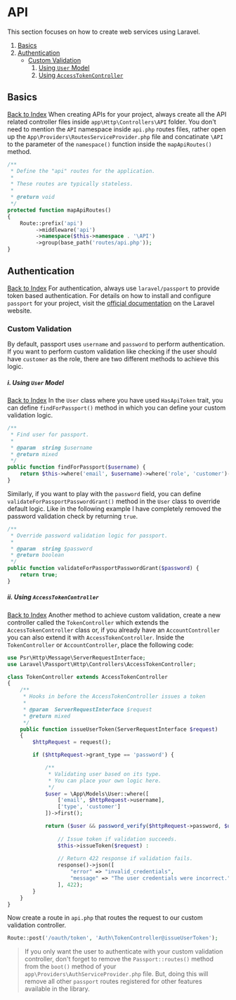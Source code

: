# API
This section focuses on how to create web services using Laravel.
1. [Basics](#basics)
2. [Authentication](#authentication)
    * [Custom Validation](#custom-validation)
        1. [Using `User` Model](#i-using-user-model)
        2. [Using `AccessTokenController`](#ii-using-accesstokencontroller)
## Basics
[Back to Index](#api)
When creating APIs for your project, always create all the API related controller files inside `app\Http\Controllers\API` folder. You don't need to mention the `API` namespace inside `api.php` routes files, rather open up the `App\Providers\RoutesServiceProvider.php` file and concatinate `\API` to the parameter of the `namespace()` function inside the `mapApiRoutes()` method.
```php
/**
 * Define the "api" routes for the application.
 *
 * These routes are typically stateless.
 *
 * @return void
 */
protected function mapApiRoutes()
{
    Route::prefix('api')
         ->middleware('api')
         ->namespace($this->namespace . '\API')
         ->group(base_path('routes/api.php'));
}
```
## Authentication
[Back to Index](#api)
For authentication, always use `laravel/passport` to provide token based authentication. For details on how to install and configure `passport` for your project, visit the [official documentation](https://laravel.com/docs/5.6/passport#installation) on the Laravel website.
### Custom Validation
By default, passport uses `username` and `password` to perform authentication. If you want to perform custom validation like checking if the user should have `customer` as the role, there are two different methods to achieve this logic.
##### i. Using `User` Model
[Back to Index](#api)
In the `User` class where you have used `HasApiToken` trait, you can define `findForPassport()` method in which you can define your custom validation logic.
```php
/**
 * Find user for passport.
 *
 * @param  string $username
 * @return mixed
 */
public function findForPassport($username) {
    return $this->where('email', $username)->where('role', 'customer')->first();
}
```
Similarly, if you want to play with the `password` field, you can define `validateForPassportPasswordGrant()` method in the `User` class to override default logic. Like in the following example I have completely removed the password validation check by returning `true`.
```php
/**
 * Override password validation logic for passport.
 *
 * @param  string $password
 * @return boolean
 */
public function validateForPassportPasswordGrant($password) {
    return true;
}
```
##### ii. Using `AccessTokenController`
[Back to Index](#api)
Another method to achieve custom validation, create a new controller called the `TokenController` which extends the `AccessTokenController` class or, if you already have an `AccountController` you can also extend it with `AccessTokenController`. Inside the `TokenController` or `AccountController`, place the following code:
```php
use Psr\Http\Message\ServerRequestInterface;
use Laravel\Passport\Http\Controllers\AccessTokenController;

class TokenController extends AccessTokenController
{
    /**
     * Hooks in before the AccessTokenController issues a token
     *
     * @param  ServerRequestInterface $request
     * @return mixed
     */
    public function issueUserToken(ServerRequestInterface $request)
    {
        $httpRequest = request();

        if ($httpRequest->grant_type == 'password') {

            /**
             * Validating user based on its type.
             * You can place your own logic here.
             */
            $user = \App\Models\User::where([
                ['email', $httpRequest->username],
                ['type', 'customer']
            ])->first();

            return ($user && password_verify($httpRequest->password, $user->password)) ?
                
                // Issue token if validation succeeds.
                $this->issueToken($request) : 
                
                // Return 422 response if validation fails.
                response()->json([
                    "error" => "invalid_credentials",
                    "message" => "The user credentials were incorrect."
                ], 422);
        }
    }
}
```
Now create a route in `api.php` that routes the request to our custom validation controller.
```php
Route::post('/oauth/token', 'Auth\TokenController@issueUserToken');
```
> If you only want the user to authenticate with your custom validation controller, don't forget to remove the `Passport::routes()` method from the `boot()` method of your `app\Providers\AuthServiceProvider.php` file.
> But, doing this will remove all other `passport` routes registered for other features available in the library.